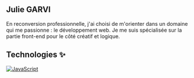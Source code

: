 ## Julie GARVI 

En reconversion professionnelle, j'ai choisi de m'orienter dans un domaine qui me passionne : le développement web. Je me suis spécialisée sur la partie front-end pour le côté créatif et logique. 

## Technologies ✨

[![JavaScript](https://img.shields.io/badge/-JavaScript-F7DF1E?style=flat&logo=javascript&logoColor=black)](https://www.javascript.com/)

<!--
**Julie-GARVI/Julie-GARVI** is a ✨ _special_ ✨ repository because its `README.md` (this file) appears on your GitHub profile.

Here are some ideas to get you started:

- 🔭 I’m currently working on ...
- 🌱 I’m currently learning ...
- 👯 I’m looking to collaborate on ...
- 🤔 I’m looking for help with ...
- 💬 Ask me about ...
- 📫 How to reach me: ...
- 😄 Pronouns: ...
- ⚡ Fun fact: ...
-->
